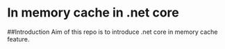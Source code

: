 # In memory cache in .net core

##Introduction
Aim of this repo is to introduce .net core in memory cache feature. 